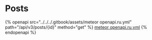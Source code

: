 # Posts

{% openapi src="../../../.gitbook/assets/meteor openapi.ru.yml" path="/api/v3/posts/{id}" method="get" %}
[meteor openapi.ru.yml](<../../../.gitbook/assets/meteor openapi.ru.yml>)
{% endopenapi %}
